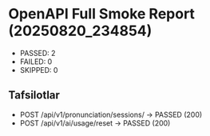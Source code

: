 # OpenAPI Full Smoke Report (20250820_234854)

- PASSED: 2
- FAILED: 0
- SKIPPED: 0

## Tafsilotlar
- POST /api/v1/pronunciation/sessions/ -> PASSED (200) 
- POST /api/v1/ai/usage/reset -> PASSED (200) 